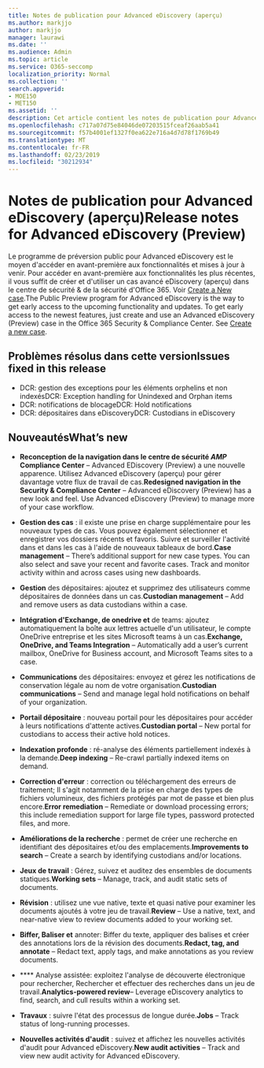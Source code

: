```yaml
---
title: Notes de publication pour Advanced eDiscovery (aperçu)
ms.author: markjjo
author: markjjo
manager: laurawi
ms.date: ''
ms.audience: Admin
ms.topic: article
ms.service: O365-seccomp
localization_priority: Normal
ms.collection: ''
search.appverid:
- MOE150
- MET150
ms.assetid: ''
description: Cet article contient les notes de publication pour Advanced eDiscovery (aperçu).
ms.openlocfilehash: c717a07d75e84046de07203515fceaf26aab5a41
ms.sourcegitcommit: f57b4001ef1327f0ea622e716a4d7d78f1769b49
ms.translationtype: MT
ms.contentlocale: fr-FR
ms.lasthandoff: 02/23/2019
ms.locfileid: "30212934"
---
```

# <a name="release-notes-for-advanced-ediscovery-preview"></a><span data-ttu-id="744f8-103">Notes de publication pour Advanced eDiscovery (aperçu)</span><span class="sxs-lookup"><span data-stu-id="744f8-103">Release notes for Advanced eDiscovery (Preview)</span></span>

<span data-ttu-id="744f8-p101">Le programme de préversion public pour Advanced eDiscovery est le moyen d'accéder en avant-première aux fonctionnalités et mises à jour à venir. Pour accéder en avant-première aux fonctionnalités les plus récentes, il vous suffit de créer et d'utiliser un cas avancé eDiscovery (aperçu) dans le centre de sécurité & de la sécurité d'Office 365. Voir [Create a New case](create-new-ediscovery-case.md).</span><span class="sxs-lookup"><span data-stu-id="744f8-p101">The Public Preview program for Advanced eDiscovery is the way to get early access to the upcoming functionality and updates. To get early access to the newest features, just create and use an Advanced eDiscovery (Preview) case in the Office 365 Security & Compliance Center. See [Create a new case](create-new-ediscovery-case.md).</span></span>

## <a name="issues-fixed-in-this-release"></a><span data-ttu-id="744f8-107">Problèmes résolus dans cette version</span><span class="sxs-lookup"><span data-stu-id="744f8-107">Issues fixed in this release</span></span>

- <span data-ttu-id="744f8-108">DCR: gestion des exceptions pour les éléments orphelins et non indexés</span><span class="sxs-lookup"><span data-stu-id="744f8-108">DCR: Exception handling for Unindexed and Orphan items</span></span>
- <span data-ttu-id="744f8-109">DCR: notifications de blocage</span><span class="sxs-lookup"><span data-stu-id="744f8-109">DCR: Hold notifications</span></span>
- <span data-ttu-id="744f8-110">DCR: dépositaires dans eDiscovery</span><span class="sxs-lookup"><span data-stu-id="744f8-110">DCR: Custodians in eDiscovery</span></span>

## <a name="whats-new"></a><span data-ttu-id="744f8-111">Nouveautés</span><span class="sxs-lookup"><span data-stu-id="744f8-111">What’s new</span></span>

- <span data-ttu-id="744f8-p102">**Reconception de la navigation dans le centre de sécurité _AMP_ Compliance Center** – Advanced EDiscovery (Preview) a une nouvelle apparence. Utilisez Advanced eDiscovery (aperçu) pour gérer davantage votre flux de travail de cas.</span><span class="sxs-lookup"><span data-stu-id="744f8-p102">**Redesigned navigation in the Security & Compliance Center** – Advanced eDiscovery (Preview) has a new look and feel. Use Advanced eDiscovery (Preview) to manage more of your case workflow.</span></span>

- <span data-ttu-id="744f8-p103">**Gestion des cas** : il existe une prise en charge supplémentaire pour les nouveaux types de cas. Vous pouvez également sélectionner et enregistrer vos dossiers récents et favoris. Suivre et surveiller l'activité dans et dans les cas à l'aide de nouveaux tableaux de bord.</span><span class="sxs-lookup"><span data-stu-id="744f8-p103">**Case management** – There’s additional support for new case types. You can also select and save your recent and favorite cases. Track and monitor activity within and across cases using new dashboards.</span></span>

- <span data-ttu-id="744f8-117">**Gestion** des dépositaires: ajoutez et supprimez des utilisateurs comme dépositaires de données dans un cas.</span><span class="sxs-lookup"><span data-stu-id="744f8-117">**Custodian management** – Add and remove users as data custodians within a case.</span></span>

- <span data-ttu-id="744f8-118">**Intégration d'Exchange, de onedrive et** de teams: ajoutez automatiquement la boîte aux lettres actuelle d'un utilisateur, le compte OneDrive entreprise et les sites Microsoft teams à un cas.</span><span class="sxs-lookup"><span data-stu-id="744f8-118">**Exchange, OneDrive, and Teams Integration** – Automatically add a user’s current mailbox, OneDrive for Business account, and Microsoft Teams sites to a case.</span></span> 

- <span data-ttu-id="744f8-119">**Communications** des dépositaires: envoyez et gérez les notifications de conservation légale au nom de votre organisation.</span><span class="sxs-lookup"><span data-stu-id="744f8-119">**Custodian communications** – Send and manage legal hold notifications on behalf of your organization.</span></span>

- <span data-ttu-id="744f8-120">**Portail dépositaire** : nouveau portail pour les dépositaires pour accéder à leurs notifications d'attente actives.</span><span class="sxs-lookup"><span data-stu-id="744f8-120">**Custodian portal** – New portal for custodians to access their active hold notices.</span></span>

- <span data-ttu-id="744f8-121">**Indexation profonde** : ré-analyse des éléments partiellement indexés à la demande.</span><span class="sxs-lookup"><span data-stu-id="744f8-121">**Deep indexing** – Re-crawl partially indexed items on demand.</span></span>

- <span data-ttu-id="744f8-122">**Correction d'erreur** : correction ou téléchargement des erreurs de traitement; Il s'agit notamment de la prise en charge des types de fichiers volumineux, des fichiers protégés par mot de passe et bien plus encore.</span><span class="sxs-lookup"><span data-stu-id="744f8-122">**Error remediation** – Remediate or download processing errors; this include remediation support for large file types, password protected files, and more.</span></span> 

- <span data-ttu-id="744f8-123">**Améliorations de la recherche** : permet de créer une recherche en identifiant des dépositaires et/ou des emplacements.</span><span class="sxs-lookup"><span data-stu-id="744f8-123">**Improvements to search** – Create a search by identifying custodians and/or locations.</span></span>

- <span data-ttu-id="744f8-124">**Jeux de travail** : Gérez, suivez et auditez des ensembles de documents statiques.</span><span class="sxs-lookup"><span data-stu-id="744f8-124">**Working sets** – Manage, track, and audit static sets of documents.</span></span>

- <span data-ttu-id="744f8-125">**Révision** : utilisez une vue native, texte et quasi native pour examiner les documents ajoutés à votre jeu de travail.</span><span class="sxs-lookup"><span data-stu-id="744f8-125">**Review** – Use a native, text, and near-native view to review documents added to your working set.</span></span>

- <span data-ttu-id="744f8-126">**Biffer, Baliser et** annoter: Biffer du texte, appliquer des balises et créer des annotations lors de la révision des documents.</span><span class="sxs-lookup"><span data-stu-id="744f8-126">**Redact, tag, and annotate** – Redact text, apply tags, and make annotations as you review documents.</span></span>
  
- <span data-ttu-id="744f8-127">\*\*\*\* Analyse assistée: exploitez l'analyse de découverte électronique pour rechercher, Rechercher et effectuer des recherches dans un jeu de travail.</span><span class="sxs-lookup"><span data-stu-id="744f8-127">**Analytics-powered review**– Leverage eDiscovery analytics to find, search, and cull results within a working set.</span></span>

- <span data-ttu-id="744f8-128">**Travaux** : suivre l'état des processus de longue durée.</span><span class="sxs-lookup"><span data-stu-id="744f8-128">**Jobs** – Track status of long-running processes.</span></span>

- <span data-ttu-id="744f8-129">**Nouvelles activités d'audit** : suivez et affichez les nouvelles activités d'audit pour Advanced eDiscovery.</span><span class="sxs-lookup"><span data-stu-id="744f8-129">**New audit activities** – Track and view new audit activity for Advanced eDiscovery.</span></span>
